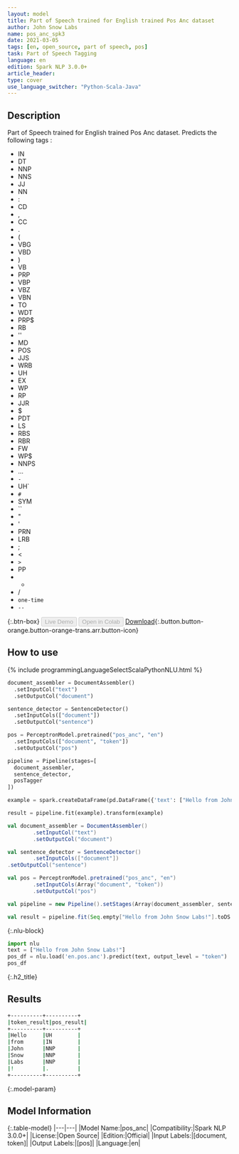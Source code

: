 ```yaml
---
layout: model
title: Part of Speech trained for English trained Pos Anc dataset
author: John Snow Labs
name: pos_anc_spk3
date: 2021-03-05
tags: [en, open_source, part of speech, pos]
task: Part of Speech Tagging
language: en
edition: Spark NLP 3.0.0+
article_header:
type: cover
use_language_switcher: "Python-Scala-Java"
---
```

## Description
Part of Speech trained for English trained Pos Anc dataset. Predicts the following tags :

- IN
- DT
- NNP
- NNS
- JJ
- NN
- :
- CD
- ,
- CC
- .
- (
- VBG
- VBD
- )
- VB
- PRP
- VBP
- VBZ
- VBN
- TO
- WDT
- PRP$
- RB
- ''
- MD
- POS
- JJS
- WRB
- UH
- EX
- WP
- RP
- JJR
- $
- PDT
- LS
- RBS
- RBR
- FW
- WP$
- NNPS
- ...
- `-`
- UH`
- `#`
- SYM
- ``
- "
- '
- PRN
- LRB
- ;
- <
- `>`
- PP
- *
- /
- `one-time`
- `--`


{:.btn-box}
<button class="button button-orange" disabled>Live Demo</button>
<button class="button button-orange" disabled>Open in Colab</button>
[Download](https://s3.amazonaws.com/auxdata.johnsnowlabs.com/public/models/pos_anc_spk3_en_2.7.4_2.4_1614962126490.zip){:.button.button-orange.button-orange-trans.arr.button-icon}

## How to use



<div class="tabs-box" markdown="1">
{% include programmingLanguageSelectScalaPythonNLU.html %}


```python
document_assembler = DocumentAssembler()
  .setInputCol("text")
  .setOutputCol("document")

sentence_detector = SentenceDetector()
  .setInputCols(["document"])
  .setOutputCol("sentence")

pos = PerceptronModel.pretrained("pos_anc", "en")
  .setInputCols(["document", "token"])
  .setOutputCol("pos")

pipeline = Pipeline(stages=[
  document_assembler,
  sentence_detector,
  posTagger
])

example = spark.createDataFrame(pd.DataFrame({'text': ["Hello from John Snow Labs!"]}))

result = pipeline.fit(example).transform(example)


```

```scala
val document_assembler = DocumentAssembler()
        .setInputCol("text")
        .setOutputCol("document")

val sentence_detector = SentenceDetector()
        .setInputCols(["document"])
.setOutputCol("sentence")

val pos = PerceptronModel.pretrained("pos_anc", "en")
        .setInputCols(Array("document", "token"))
        .setOutputCol("pos")

val pipeline = new Pipeline().setStages(Array(document_assembler, sentence_detector, pos))

val result = pipeline.fit(Seq.empty["Hello from John Snow Labs!"].toDS.toDF("text")).transform(data)
```

{:.nlu-block}
```python
import nlu
text = ["Hello from John Snow Labs!"]
pos_df = nlu.load('en.pos.anc').predict(text, output_level = "token")
pos_df
```


</div>

{:.h2_title}
## Results

```bash
+----------+----------+
|token_result|pos_result|
+----------+----------+
|Hello     |UH        |
|from      |IN        |
|John      |NNP       |
|Snow      |NNP       |
|Labs      |NNP       |
|!         |.         |
+----------+----------+
```



{:.model-param}
## Model Information

{:.table-model}
|---|---|
|Model Name:|pos_anc|
|Compatibility:|Spark NLP 3.0.0+|
|License:|Open Source|
|Edition:|Official|
|Input Labels:|[document, token]|
|Output Labels:|[pos]|
|Language:|en|